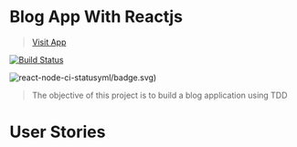 # Blog App With Reactjs

> [Visit App](https://thinkloud.netlify.app)

[![Build Status](https://travis-ci.org/sechibueze/thinkloud.svg?branch=client)](https://travis-ci.org/sechibueze/thinkloud)

![react-node-ci-status](https://github.com/sechibueze/thinkloud/workflows/Node.js%20CI/badge.svg)yml/badge.svg)

> The objective of this project is to build a blog application using TDD

# User Stories

